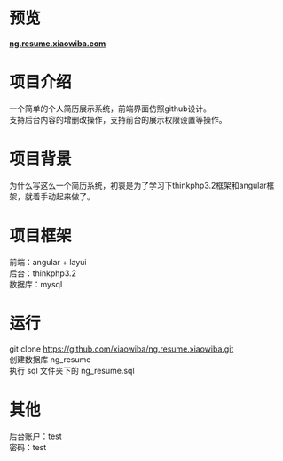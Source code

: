 ﻿# 预览
<a href='https://ng.resume.xiaowiba.com' target='_blank'>**ng.resume.xiaowiba.com**</a>

# 项目介绍
一个简单的个人简历展示系统，前端界面仿照github设计。<br>
支持后台内容的增删改操作，支持前台的展示权限设置等操作。

# 项目背景
为什么写这么一个简历系统，初衷是为了学习下thinkphp3.2框架和angular框架，就着手动起来做了。

# 项目框架
前端：angular + layui<br>
后台：thinkphp3.2<br>
数据库：mysql

# 运行
git clone https://github.com/xiaowiba/ng.resume.xiaowiba.git<br>
创建数据库 ng_resume<br>
执行 sql 文件夹下的 ng_resume.sql

# 其他
后台账户：test<br>
密码：test

